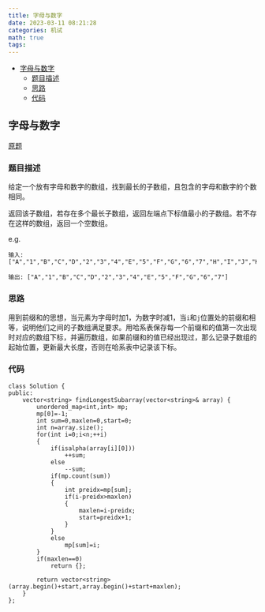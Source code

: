 ```yaml
---
title: 字母与数字
date: 2023-03-11 08:21:28
categories: 机试
math: true
tags:
---
```

<!-- TOC -->

- [字母与数字](#字母与数字)
    - [题目描述](#题目描述)
    - [思路](#思路)
    - [代码](#代码)

<!-- /TOC -->
## 字母与数字
[原题](https://leetcode.cn/problems/find-longest-subarray-lcci/description/)
### 题目描述
给定一个放有字母和数字的数组，找到最长的子数组，且包含的字母和数字的个数相同。

返回该子数组，若存在多个最长子数组，返回左端点下标值最小的子数组。若不存在这样的数组，返回一个空数组。

e.g.
```
输入: ["A","1","B","C","D","2","3","4","E","5","F","G","6","7","H","I","J","K","L","M"]

输出: ["A","1","B","C","D","2","3","4","E","5","F","G","6","7"]
```
### 思路
用到前缀和的思想，当元素为字母时加1，为数字时减1，当`i`和`j`位置处的前缀和相等，说明他们之间的子数组满足要求。用哈系表保存每一个前缀和的值第一次出现时对应的数组下标，并遍历数组，如果前缀和的值已经出现过，那么记录子数组的起始位置，更新最大长度，否则在哈系表中记录该下标。
### 代码
```
class Solution {
public:
    vector<string> findLongestSubarray(vector<string>& array) {
        unordered_map<int,int> mp;
        mp[0]=-1;
        int sum=0,maxlen=0,start=0;
        int n=array.size();
        for(int i=0;i<n;++i)
        {
            if(isalpha(array[i][0]))
                ++sum;
            else
                --sum;
            if(mp.count(sum))
            {
                int preidx=mp[sum];
                if(i-preidx>maxlen)
                {
                    maxlen=i-preidx;
                    start=preidx+1;
                }    
            }
            else
                mp[sum]=i;
        }
        if(maxlen==0)
            return {};
        
        return vector<string>(array.begin()+start,array.begin()+start+maxlen);
    }   
};
```